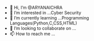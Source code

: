 - 👋 Hi, I’m @ARYANAICHRA
- 👀 I’m interested in ...Cyber Security
- 🌱 I’m currently learning ...Programming Languages(Python,C,CSS,HTML)
- 💞️ I’m looking to collaborate on ...
- 📫 How to reach me ...

<!---
ARYANAICHRA/ARYANAICHRA is a ✨ special ✨ repository because its `README.md` (this file) appears on your GitHub profile.
You can click the Preview link to take a look at your changes.
--->
